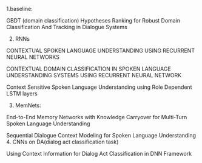 1.baseline:

GBDT (domain classification) Hypotheses Ranking for Robust Domain Classification And Tracking in Dialogue Systems

2. RNNs

CONTEXTUAL SPOKEN LANGUAGE UNDERSTANDING USING RECURRENT NEURAL NETWORKS

CONTEXTUAL DOMAIN CLASSIFICATION IN SPOKEN LANGUAGE UNDERSTANDING SYSTEMS USING RECURRENT NEURAL NETWORK

Context Sensitive Spoken Language Understanding using Role Dependent LSTM layers


3. MemNets:

End-to-End Memory Networks with Knowledge Carryover for Multi-Turn Spoken Language Understanding

Sequential Dialogue Context Modeling for Spoken Language Understanding
4. CNNs on DA(dialog act classification task)

Using Context Information for Dialog Act Classification in DNN Framework